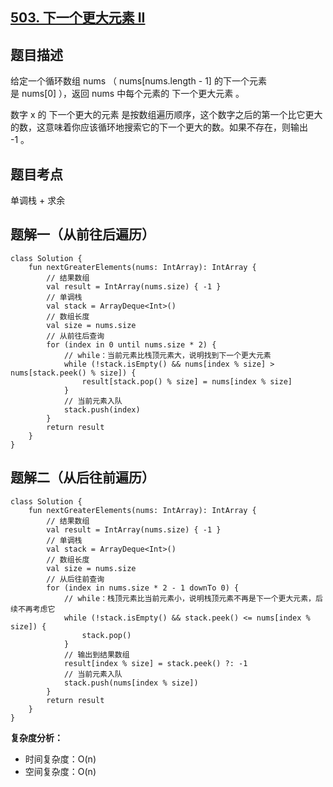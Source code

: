 ## [503. 下一个更大元素 II](https://leetcode.cn/problems/next-greater-element-ii/)

## 题目描述

给定一个循环数组 nums （ nums[nums.length - 1] 的下一个元素是 nums[0] ），返回 nums 中每个元素的 下一个更大元素 。

数字 x 的 下一个更大的元素 是按数组遍历顺序，这个数字之后的第一个比它更大的数，这意味着你应该循环地搜索它的下一个更大的数。如果不存在，则输出 -1 。

## 题目考点

单调栈 + 求余

## 题解一（从前往后遍历）

```
class Solution {
    fun nextGreaterElements(nums: IntArray): IntArray {
        // 结果数组 
        val result = IntArray(nums.size) { -1 }
        // 单调栈
        val stack = ArrayDeque<Int>()
        // 数组长度
        val size = nums.size
        // 从前往后查询
        for (index in 0 until nums.size * 2) {
            // while：当前元素比栈顶元素大，说明找到下一个更大元素
            while (!stack.isEmpty() && nums[index % size] > nums[stack.peek() % size]) {
                result[stack.pop() % size] = nums[index % size]
            }
            // 当前元素入队
            stack.push(index)
        }
        return result
    }
}
```

## 题解二（从后往前遍历）
 
```
class Solution {
    fun nextGreaterElements(nums: IntArray): IntArray {
        // 结果数组 
        val result = IntArray(nums.size) { -1 }
        // 单调栈
        val stack = ArrayDeque<Int>()
        // 数组长度
        val size = nums.size
        // 从后往前查询
        for (index in nums.size * 2 - 1 downTo 0) {
            // while：栈顶元素比当前元素小，说明栈顶元素不再是下一个更大元素，后续不再考虑它
            while (!stack.isEmpty() && stack.peek() <= nums[index % size]) {
                stack.pop()
            }
            // 输出到结果数组
            result[index % size] = stack.peek() ?: -1
            // 当前元素入队
            stack.push(nums[index % size])
        }
        return result
    }
}
```

**复杂度分析：**

- 时间复杂度：O(n)
- 空间复杂度：O(n) 
